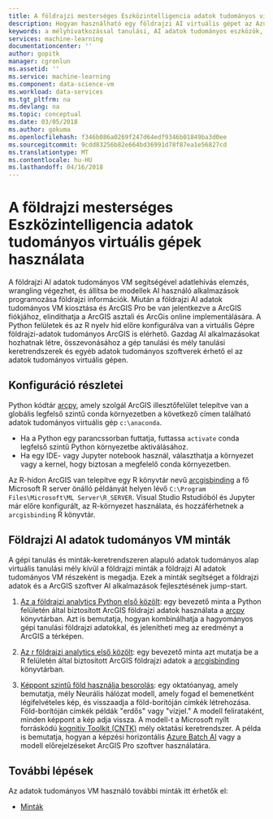 ```yaml
---
title: A földrajzi mesterséges Eszközintelligencia adatok tudományos virtuálisgép - Azure használatával |} Microsoft Docs
description: Hogyan használható egy földrajzi AI virtuális gépet az Azure-on.
keywords: a mélyhivatkozással tanulási, AI adatok tudományos eszközök, az adatok tudományos virtuális gépet, a földrajzi elemzés
services: machine-learning
documentationcenter: ''
author: gopitk
manager: cgronlun
ms.assetid: ''
ms.service: machine-learning
ms.component: data-science-vm
ms.workload: data-services
ms.tgt_pltfrm: na
ms.devlang: na
ms.topic: conceptual
ms.date: 03/05/2018
ms.author: gokuma
ms.openlocfilehash: f346b086a0269f247d64edf9346b01849ba3d0ee
ms.sourcegitcommit: 9cdd83256b82e664bd36991d78f87ea1e56827cd
ms.translationtype: MT
ms.contentlocale: hu-HU
ms.lasthandoff: 04/16/2018
---
```

# <a name="using-the-geo-artificial-intelligence-data-science-virtual-machine"></a>A földrajzi mesterséges Eszközintelligencia adatok tudományos virtuális gépek használata

A földrajzi AI adatok tudományos VM segítségével adatlehívás elemzés, wrangling végezhet, és állítsa be modellek AI használó alkalmazások programozása földrajzi információk. Miután a földrajzi AI adatok tudományos VM kiosztása és ArcGIS Pro be van jelentkezve a ArcGIS fiókjához, elindíthatja a ArcGIS asztali és ArcGis online implementálására. A Python felületek és az R nyelv híd előre konfigurálva van a virtuális Gépre földrajzi-adatok tudományos ArcGIS is elérhető. Gazdag AI alkalmazásokat hozhatnak létre, összevonásához a gép tanulási és mély tanulási keretrendszerek és egyéb adatok tudományos szoftverek érhető el az adatok tudományos virtuális gépen.  


## <a name="configuration-details"></a>Konfiguráció részletei

Python kódtár [arcpy](http://pro.arcgis.com/en/pro-app/arcpy/main/arcgis-pro-arcpy-reference.htm), amely szolgál ArcGIS illesztőfelület telepítve van a globális legfelső szintű conda környezetben a következő címen található adatok tudományos virtuális gép ```c:\anaconda```. 

- Ha a Python egy parancssorban futtatja, futtassa ```activate``` conda legfelső szintű Python környezetbe aktiválásához. 
- Ha egy IDE- vagy Jupyter notebook használ, választhatja a környezet vagy a kernel, hogy biztosan a megfelelő conda környezetben. 

Az R-hídon ArcGIS van telepítve egy R könyvtár nevű [arcgisbinding](https://github.com/R-ArcGIS/r-bridge) a fő Microsoft R server önálló példányát helyen lévő ```C:\Program Files\Microsoft\ML Server\R_SERVER```. Visual Studio Rstudióból és Jupyter már előre konfigurált, az R-környezet használata, és hozzáférhetnek a ```arcgisbinding``` R könyvtár. 


## <a name="geo-ai-data-science-vm-samples"></a>Földrajzi AI adatok tudományos VM minták

A gépi tanulás és minták-keretrendszeren alapuló adatok tudományos alap virtuális tanulási mély kívül a földrajzi minták a földrajzi AI adatok tudományos VM részeként is megadja. Ezek a minták segítséget a földrajzi adatok és a ArcGIS szoftver AI alkalmazások fejlesztésének jump-start. 


1. [Az a földrajzi analytics Python első közölt](https://github.com/Azure/DataScienceVM/blob/master/Notebooks/ArcGIS/Python%20walkthrough%20ArcGIS%20Data%20analysis%20and%20ML.ipynb): egy bevezető minta a Python felületén által biztosított ArcGIS földrajzi adatok használata a [arcpy](http://pro.arcgis.com/en/pro-app/arcpy/main/arcgis-pro-arcpy-reference.htm) könyvtárban. Azt is bemutatja, hogyan kombinálhatja a hagyományos gépi tanulási földrajzi adatokkal, és jelenítheti meg az eredményt a ArcGIS a térképen. 

2. [Az r földrajzi analytics első közölt](https://github.com/Azure/DataScienceVM/blob/master/Notebooks/ArcGIS/R%20walkthrough%20ArcGIS%20Data%20analysis%20and%20ML.ipynb): egy bevezető minta azt mutatja be a R felületén által biztosított ArcGIS földrajzi adatok a [arcgisbinding](https://github.com/R-ArcGIS/r-bridge) könyvtárban. 

3. [Képpont szintű föld használja besorolás](https://github.com/Azure/pixel_level_land_classification): egy oktatóanyag, amely bemutatja, mély Neurális hálózat modell, amely fogad el bemenetként légifelvételes kép, és visszaadja a föld-borítóján címkék létrehozása. Föld-borítóján címkék példák "erdős" vagy "vízjel." A modell felirataként, minden képpont a kép adja vissza. A modell-t a Microsoft nyílt forráskódú [kognitív Toolkit (CNTK)](https://www.microsoft.com/en-us/cognitive-toolkit/) mély oktatási keretrendszer. A példa is bemutatja, hogyan a képzési horizontális [Azure Batch AI](https://docs.microsoft.com/azure/batch-ai/) vagy a modell előrejelzéseket ArcGIS Pro szoftver használatára. 


## <a name="next-steps"></a>További lépések

Az adatok tudományos VM használó további minták itt érhetők el:

* [Minták](dsvm-samples-and-walkthroughs.md)

